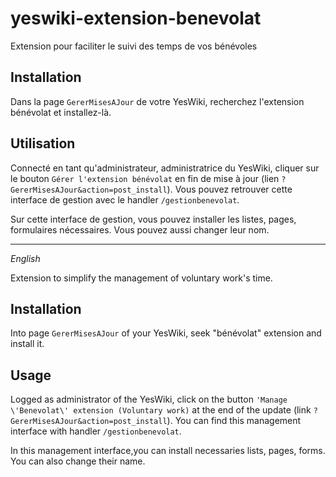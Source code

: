 # yeswiki-extension-benevolat
Extension pour faciliter le suivi des temps de vos bénévoles

## Installation

Dans la page `GererMisesAJour` de votre YesWiki, recherchez l'extension bénévolat et installez-là.

## Utilisation

Connecté en tant qu'administrateur, administratrice du YesWiki, cliquer sur le bouton `Gérer l'extension bénévolat` en fin de mise à jour (lien `?GererMisesAJour&action=post_install`). Vous pouvez retrouver cette interface de gestion avec le handler `/gestionbenevolat`.

Sur cette interface de gestion, vous pouvez installer les listes, pages, formulaires nécessaires. Vous pouvez aussi changer leur nom.

----
_English_

Extension to simplify the management of voluntary work's time.

## Installation

Into page `GererMisesAJour` of your YesWiki, seek "bénévolat" extension and install it.


## Usage

Logged as administrator of the YesWiki, click on the button `'Manage \'Benevolat\' extension (Voluntary work)` at the end of the update (link `?GererMisesAJour&action=post_install`). You can find this management interface with handler `/gestionbenevolat`.

In this management interface,you can install necessaries lists, pages, forms. You can also change their name.
